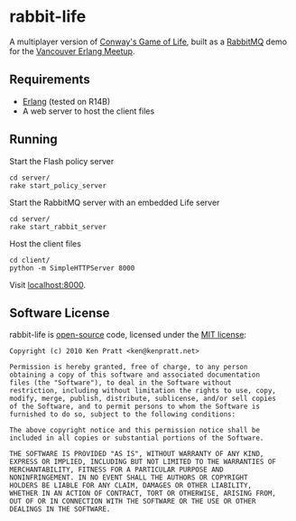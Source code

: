 # rabbit-life

A multiplayer version of [Conway's Game of Life](http://en.wikipedia.org/wiki/Conway's_Game_of_Life), built as a [RabbitMQ](http://www.rabbitmq.com/) demo for the [Vancouver Erlang Meetup](http://www.meetup.com/erlang-vancouver/).

## Requirements

* [Erlang](http://www.erlang.org/) (tested on R14B)
* A web server to host the client files

## Running

Start the Flash policy server

    cd server/
    rake start_policy_server

Start the RabbitMQ server with an embedded Life server

    cd server/
    rake start_rabbit_server

Host the client files

    cd client/
    python -m SimpleHTTPServer 8000

Visit [localhost:8000](http://localhost:8000/).

## Software License

rabbit-life is [open-source](http://www.opensource.org/) code, licensed under the [MIT license](http://www.opensource.org/licenses/mit-license.php):

    Copyright (c) 2010 Ken Pratt <ken@kenpratt.net>

    Permission is hereby granted, free of charge, to any person
    obtaining a copy of this software and associated documentation
    files (the "Software"), to deal in the Software without
    restriction, including without limitation the rights to use, copy,
    modify, merge, publish, distribute, sublicense, and/or sell copies
    of the Software, and to permit persons to whom the Software is
    furnished to do so, subject to the following conditions:

    The above copyright notice and this permission notice shall be
    included in all copies or substantial portions of the Software.

    THE SOFTWARE IS PROVIDED "AS IS", WITHOUT WARRANTY OF ANY KIND,
    EXPRESS OR IMPLIED, INCLUDING BUT NOT LIMITED TO THE WARRANTIES OF
    MERCHANTABILITY, FITNESS FOR A PARTICULAR PURPOSE AND
    NONINFRINGEMENT. IN NO EVENT SHALL THE AUTHORS OR COPYRIGHT
    HOLDERS BE LIABLE FOR ANY CLAIM, DAMAGES OR OTHER LIABILITY,
    WHETHER IN AN ACTION OF CONTRACT, TORT OR OTHERWISE, ARISING FROM,
    OUT OF OR IN CONNECTION WITH THE SOFTWARE OR THE USE OR OTHER
    DEALINGS IN THE SOFTWARE.
